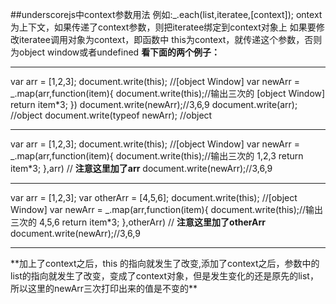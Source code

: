 ##underscorejs中context参数用法
		例如:_.each(list,iteratee,[context]);
		ontext为上下文，如果传递了context参数，则把iteratee绑定到context对象上
		如果要修改iteratee调用对象为context，即函数中 this为context，就传递这个参数，否则为object window或者undefined
		**看下面的两个例子：**
<hr>
		var arr = [1,2,3];
		document.write(this);  //[object Window]
		var newArr = _.map(arr,function(item){
		document.write(this);//输出三次的 [object Window]
		return item*3;
		})
		document.write(newArr);//3,6,9
		document.write(arr); //object
		document.write(typeof newArr); //object
<hr>
		var arr = [1,2,3];
		document.write(this);  //[object Window]
		var newArr = _.map(arr,function(item){
		document.write(this);//输出三次的 1,2,3
		return item*3;
		},arr)  // <b>注意这里加了arr</b>
		document.write(newArr);//3,6,9

<hr>
		var arr = [1,2,3];
		var otherArr = [4,5,6];
		document.write(this);  //[object Window]
		var newArr = _.map(arr,function(item){
		document.write(this);//输出三次的 4,5,6
		return item*3;
		},otherArr)  // <b>注意这里加了otherArr</b>
		document.write(newArr);//3,6,9
<hr>
**加上了context之后，this 的指向就发生了改变,添加了context之后，参数中的list的指向就发生了改变，变成了context对象，但是发生变化的还是原先的list，所以这里的newArr三次打印出来的值是不变的**
